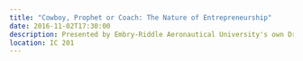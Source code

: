```yaml
---
title: "Cowboy, Prophet or Coach: The Nature of Entrepreneurship"
date: 2016-11-02T17:30:00
description: Presented by Embry-Riddle Aeronautical University's own Dr. Michael Bowers is a presentation on entrepreneurship. 
location: IC 201
---
```

